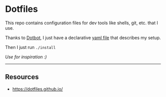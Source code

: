 # Dotfiles

This repo contains configuration files for dev tools like shells, git, etc. that I use.

Thanks to [Dotbot](https://github.com/anishathalye/dotbot), I just have a declarative [yaml file](install.conf.yaml) that describes my setup.

Then I just run `./install`

_Use for inspiration :)_

---

## Resources

- https://dotfiles.github.io/
